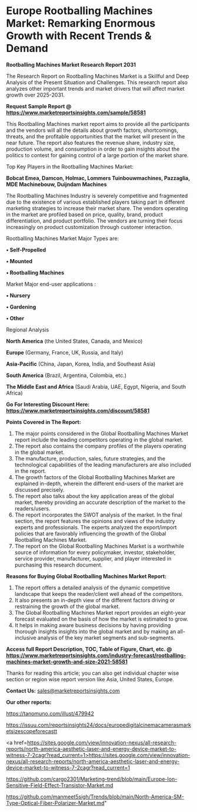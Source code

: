 # Europe Rootballing Machines Market: Remarking Enormous Growth with Recent Trends & Demand

<strong>Rootballing Machines Market Research Report 2031</strong>

The Research Report on Rootballing Machines Market is a Skillful and Deep Analysis of the Present Situation and Challenges. This research report also analyzes other important trends and market drivers that will affect market growth over 2025-2031.

<strong>Request Sample Report @ <a href=https://www.marketreportsinsights.com/sample/58581>https://www.marketreportsinsights.com/sample/58581</a></strong>

This Rootballing Machines market report aims to provide all the participants and the vendors will all the details about growth factors, shortcomings, threats, and the profitable opportunities that the market will present in the near future. The report also features the revenue share, industry size, production volume, and consumption in order to gain insights about the politics to contest for gaining control of a large portion of the market share.

Top Key Players in the Rootballing Machines Market:

<strong>Bobcat Emea, Damcon, Holmac, Lommers Tuinbouwmachines, Pazzaglia, MDE Machinebouw, Duijndam Machines</strong>

The Rootballing Machines Industry is severely competitive and fragmented due to the existence of various established players taking part in different marketing strategies to increase their market share. The vendors operating in the market are profiled based on price, quality, brand, product differentiation, and product portfolio. The vendors are turning their focus increasingly on product customization through customer interaction.

Rootballing Machines Market Major Types are:

<strong>• Self-Propelled

• Mounted

• Rootballing Machines</strong>

Market Major end-user applications :

<strong>• Nursery

• Gardening

• Other</strong>

Regional Analysis

</u><strong><b>North America</b></strong> (the United States, Canada, and Mexico)

<strong><b>Europe </b></strong>(Germany, France, UK, Russia, and Italy)

<strong><b>Asia-Pacific</b></strong> (China, Japan, Korea, India, and Southeast Asia)

<strong><b>South America</b></strong> (Brazil, Argentina, Colombia, etc.)

<strong><b>The Middle East and Africa</b></strong> (Saudi Arabia, UAE, Egypt, Nigeria, and South Africa)

<strong>Go For Interesting Discount Here: <a href=https://www.marketreportsinsights.com/discount/58581>https://www.marketreportsinsights.com/discount/58581</a></strong>

<strong>Points Covered in The Report:</strong>
<ol>
  <li>The major points considered in the Global Rootballing Machines Market report include the leading competitors operating in the global market.</li>
  <li>The report also contains the company profiles of the players operating in the global market.</li>
  <li>The manufacture, production, sales, future strategies, and the technological capabilities of the leading manufacturers are also included in the report.</li>
  <li>The growth factors of the Global Rootballing Machines Market are explained in-depth, wherein the different end-users of the market are discussed precisely.</li>
  <li>The report also talks about the key application areas of the global market, thereby providing an accurate description of the market to the readers/users.</li>
  <li>The report incorporates the SWOT analysis of the market. In the final section, the report features the opinions and views of the industry experts and professionals. The experts analyzed the export/import policies that are favorably influencing the growth of the Global Rootballing Machines Market.</li>
  <li>The report on the Global Rootballing Machines Market is a worthwhile source of information for every policymaker, investor, stakeholder, service provider, manufacturer, supplier, and player interested in purchasing this research document.</li>
</ol>
<strong>Reasons for Buying Global Rootballing Machines Market Report:</strong>

<ol>
  <li>The report offers a detailed analysis of the dynamic competitive landscape that keeps the reader/client well ahead of the competitors.</li>
  <li>It also presents an in-depth view of the different factors driving or restraining the growth of the global market.</li>
  <li>The Global Rootballing Machines Market report provides an eight-year forecast evaluated on the basis of how the market is estimated to grow.</li>
  <li>It helps in making aware business decisions by having providing thorough insights insights into the global market and by making an all-inclusive analysis of the key market segments and sub-segments.</li>
</ol>
<strong>Access full Report Description, TOC, Table of Figure, Chart, etc. @ <a href=https://www.marketreportsinsights.com/industry-forecast/rootballing-machines-market-growth-and-size-2021-58581>https://www.marketreportsinsights.com/industry-forecast/rootballing-machines-market-growth-and-size-2021-58581</a></strong>


Thanks for reading this article; you can also get individual chapter wise section or region wise report version like Asia, United States, Europe.

<strong>Contact Us:</strong>
sales@marketreportsinsights.com

<strong>Our other reports:</strong>

<a href=https://tanomuno.com/illust/479942>https://tanomuno.com/illust/479942</a>

<a href=https://issuu.com/reportsinsights24/docs/europedigitalcinemacamerasmarketsizescopeforecastt>https://issuu.com/reportsinsights24/docs/europedigitalcinemacamerasmarketsizescopeforecastt</a>

<a href=https://sites.google.com/view/innovation-nexus/all-research-reports/north-america-aesthetic-laser-and-energy-device-market-to-witness-7-2cagr?read_current=1>https://sites.google.com/view/innovation-nexus/all-research-reports/north-america-aesthetic-laser-and-energy-device-market-to-witness-7-2cagr?read_current=1</a>

<a href=https://github.com/cargo2301/Marketing-trend/blob/main/Europe-Ion-Sensitive-Field-Effect-Transistor-Market.md>https://github.com/cargo2301/Marketing-trend/blob/main/Europe-Ion-Sensitive-Field-Effect-Transistor-Market.md</a>

<a href=https://github.com/manmeet5sigh/Trends/blob/main/North-America-SM-Type-Optical-Fiber-Polarizer-Market.md>https://github.com/manmeet5sigh/Trends/blob/main/North-America-SM-Type-Optical-Fiber-Polarizer-Market.md</a>"

